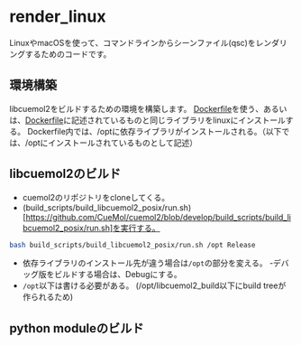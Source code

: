 # render_linux
LinuxやmacOSを使って、コマンドラインからシーンファイル(qsc)をレンダリングするためのコードです。

## 環境構築
libcuemol2をビルドするための環境を構築します。
[Dockerfile](Dockerfile)を使う、あるいは、[Dockerfile](Dockerfile)に記述されているものと同じライブラリをlinuxにインストールする。
Dockerfile内では、/optに依存ライブラリがインストールされる。（以下では、/optにインストールされているものとして記述）

## libcuemol2のビルド
- cuemol2のリポジトリをcloneしてくる。
- (build_scripts/build_libcuemol2_posix/run.sh)[https://github.com/CueMol/cuemol2/blob/develop/build_scripts/build_libcuemol2_posix/run.sh]を実行する。
```bash
bash build_scripts/build_libcuemol2_posix/run.sh /opt Release
```
- 依存ライブラリのインストール先が違う場合は`/opt`の部分を変える。
-デバッグ版をビルドする場合は、Debugにする。
- `/opt`以下は書ける必要がある。 (/opt/libcuemol2_build以下にbuild treeが作られるため)

## python moduleのビルド

